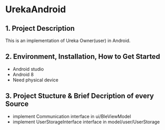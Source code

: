# UrekaAndroid
## 1. Project Description
This is an implementation of Ureka Owner(user) in Android.
## 2. Environment, Installation, How to Get Started
* Android studio
* Android 8
* Need physical device

## 3. Project Stucture & Brief Decription of every Source
* implement Communication interface in ui/BleViewModel
* implement UserStorageInterface interface in model/user/UserStorage